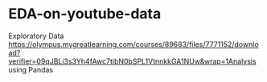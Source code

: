# EDA-on-youtube-data
Exploratory Data https://olympus.mygreatlearning.com/courses/89683/files/7771152/download?verifier=09qJBLi3s3Yh4fAwc7tibN0bSPL1VtnnkkGA1NUw&wrap=1Analysis using Pandas
